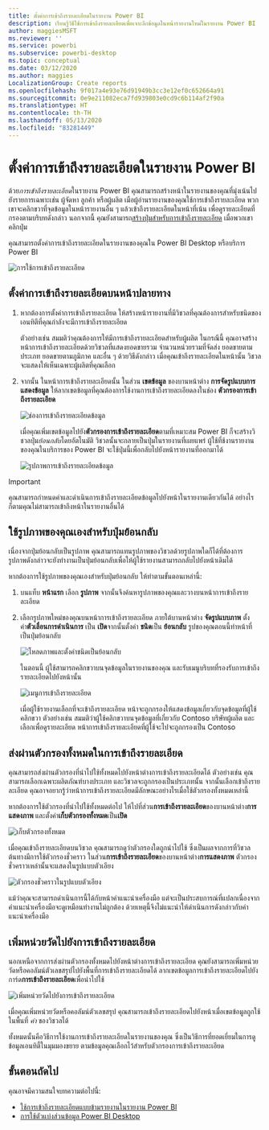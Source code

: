```yaml
---
title: ตั้งค่าการเข้าถึงรายละเอียดในรายงาน Power BI
description: เรียนรู้วิธีใช้การเข้าถึงรายละเอียดเพื่อเจาะลึกข้อมูลในหน้ารายงานใหม่ในรายงาน Power BI
author: maggiesMSFT
ms.reviewer: ''
ms.service: powerbi
ms.subservice: powerbi-desktop
ms.topic: conceptual
ms.date: 03/12/2020
ms.author: maggies
LocalizationGroup: Create reports
ms.openlocfilehash: 9f017a4e93e76d91949b3cc3e12ef0c652664a91
ms.sourcegitcommit: 0e9e211082eca7fd939803e0cd9c6b114af2f90a
ms.translationtype: HT
ms.contentlocale: th-TH
ms.lasthandoff: 05/13/2020
ms.locfileid: "83281449"
---
```

# <a name="set-up-drill-through-in-power-bi-reports"></a>ตั้งค่าการเข้าถึงรายละเอียดในรายงาน Power BI
ด้วย*การเข้าถึงรายละเอียด*ในรายงาน Power BI คุณสามารถสร้างหน้าในรายงานของคุณที่มุ่งเน้นไปยังรายการเฉพาะเช่น ผู้จัดหา ลูกค้า หรือผู้ผลิต เมือผู้อ่านรายงานของคุณใช้การเข้าถึงรายละเอียด พวกเขาจะคลิกขวาที่จุดข้อมูลในหน้ารายงานอื่น ๆ แล้วเข้าถึงรายละเอียดในหน้าที่เน้น เพื่อดูรายละเอียดที่กรองตามบริบทดังกล่าว นอกจากนี้ คุณยังสามารถ[สร้างปุ่มสำหรับการเข้าถึงรายละเอียด](desktop-drill-through-buttons.md) เมื่อพวกเขาคลิกปุ่ม

คุณสามารถตั้งค่าการเข้าถึงรายละเอียดในรายงานของคุณใน Power BI Desktop หรือบริการ Power BI

![การใช้การเข้าถึงรายละเอียด](media/desktop-drillthrough/power-bi-drill-through-right-click.png)

## <a name="set-up-the-drill-through-destination-page"></a>ตั้งค่าการเข้าถึงรายละเอียดบนหน้าปลายทาง
1. หากต้องการตั้งค่าการเข้าถึงรายละเอียด ให้สร้างหน้ารายงานที่มีวิชวลที่คุณต้องการสำหรับชนิดของเอนทิตีที่คุณกำลังจะมีการเข้าถึงรายละเอียด 

    ตัวอย่างเช่น สมมติว่าคุณต้องการให้มีการเข้าถึงรายละเอียดสำหรับผู้ผลิต ในกรณีนี้ คุณอาจสร้างหน้าการเข้าถึงรายละเอียดด้วยวิชวลที่แสดงยอดขายรวม จำนวนหน่วยรวมที่จัดส่ง ยอดขายตามประเภท ยอดขายตามภูมิภาค และอื่น ๆ ด้วยวิธีดังกล่าว เมื่อคุณเข้าถึงรายละเอียดในหน้านั้น วิชวลจะแสดงให้เห็นเฉพาะผู้ผลิตที่คุณเลือก

2. จากนั้น ในหน้าการเข้าถึงรายละเอียดนั้น ในส่วน **เขตข้อมูล** ของบานหน้าต่าง **การจัดรูปแบบการแสดงข้อมูล** ให้ลากเขตข้อมูลที่คุณต้องการใช้งานการเข้าถึงรายละเอียดลงในช่อง **ตัวกรองการเข้าถึงรายละเอียด**

    ![ช่องการเข้าถึงรายละเอียดข้อมูล](media/desktop-drillthrough/drillthrough_02.png)

    เมื่อคุณเพิ่มเขตข้อมูลไปยัง**ตัวกรองการเข้าถึงรายละเอียด**ตามที่เหมาะสม Power BI ก็จะสร้างวิชวลปุ่ม*ย้อนกลับ*โดยอัตโนมัติ วิชวลนั้นจะกลายเป็นปุ่มในรายงานที่เผยแพร่ ผู้ใช้ที่ช้งานรายงานของคุณในบริการของ Power BI จะใช้ปุ่มนี้เพื่อกลับไปยังหน้ารายงานที่ออกมาได้

    ![รูปภาพการเข้าถึงรายละเอียดข้อมูล](media/desktop-drillthrough/drillthrough_03.png)

> [!IMPORTANT]
> คุณสามารถกำหนดค่าและดำเนินการเข้าถึงรายละเอียดข้อมูลไปยังหน้าในรายงานเดียวกันได้ อย่างไรก็ตามคุณไม่สามารถเข้าถึงหน้าในรายงานอื่นได้  



## <a name="use-your-own-image-for-a-back-button"></a>ใช้รูปภาพของคุณเองสำหรับปุ่มย้อนกลับ    
 เนื่องจากปุ่มย้อนกลับเป็นรูปภาพ คุณสามารถแทนรูปภาพของวิชวลด้วยรูปภาพใดก็ได้ที่ต้องการ รูปภาพดังกล่าวจะยังทำงานเป็นปุ่มย้อนกลับเพื่อให้ผู้ใช้รายงานสามารถกลับไปยังหน้าเดิมได้ 

หากต้องการใช้รูปภาพของคุณเองสำหรับปุ่มย้อนกลับ ให้ทำตามขั้นตอนเหล่านี้:

1. บนแท็บ **หน้าแรก** เลือก **รูปภาพ** จากนั้นจึงค้นหารูปภาพของคุณและวางบนหน้าการเข้าถึงรายละเอียด

2. เลือกรูปภาพใหม่ของคุณบนหน้าการเข้าถึงรายละเอียด ภายใต้บานหน้าต่าง **จัดรูปแบบภาพ** ตั้งค่า**ตัวเลื่อนการดำเนินการ** เป็น **เปิด**จากนั้นตั้งค่า **ชนิด**เป็น **ย้อนกลับ** รูปของคุณตอนนี้ทำหน้าที่เป็นปุ่มย้อนกลับ

    ![โหลดภาพและตั้งค่าชนิดเป็นย้อนกลับ](media/desktop-drillthrough/drillthrough_05.png)

    
     ในตอนนี้ ผู้ใช้สามารถคลิกขวาบนจุดข้อมูลในรายงานของคุณ และรับเมนูบริบทที่รองรับการเข้าถึงรายละเอียดไปยังหน้านั้น 

    ![เมนูการเข้าถึงรายละเอียด](media/desktop-drillthrough/drillthrough_04.png)

    เมื่อผู้ใช้รายงานเลือกที่จะเข้าถึงรายละเอียด หน้าจะถูกกรองให้แสดงข้อมูลเกี่ยวกับจุดข้อมูลที่ผู้ใช้คลิกขวา ตัวอย่างเช่น สมมติว่าผู้ใช้คลิกขวาบนจุดข้อมูลที่เกี่ยวกับ Contoso บริษัทผู้ผลิต และเลือกเพื่อดูรายละเอียด หน้าการเข้าถึงรายละเอียดที่ผู้ใช้จะไปจะถูกกรองเป็น Contoso

## <a name="pass-all-filters-in-drill-through"></a>ส่งผ่านตัวกรองทั้งหมดในการเข้าถึงรายละเอียด

คุณสามารถส่งผ่านตัวกรองที่นำไปใช้ทั้งหมดไปยังหน้าต่างการเข้าถึงรายละเอียดได้ ตัวอย่างเช่น คุณสามารถเลือกเฉพาะผลิตภัณฑ์บางประเภท และวิชวลจะถูกกรองเป็นประเภทนั้น จากนั้นเลือกเข้าถึงรายละเอียด คุณอาจอยากรู้ว่าหน้าการเข้าถึงรายละเอียดมีลักษณะอย่างไรเมื่อใช้ตัวกรองทั้งหมดเหล่านี้

หากต้องการใช้ตัวกรองที่นำไปใช้ทั้งหมดต่อไป ให้ไปที่ส่วน**การเข้าถึงรายละเอียด**ของบานหน้าต่าง**การแสดงภาพ** และตั้งค่า**เก็บตัวกรองทั้งหมด**เป็น**เปิด** 

![เก็บตัวกรองทั้งหมด](media/desktop-drillthrough/drillthrough_06.png)

เมื่อคุณเข้าถึงรายละเอียดบนวิชวล คุณสามารถดูว่าตัวกรองใดถูกนำไปใช้ ซึ่งเป็นผลจากการที่วิชวลต้นทางมีการใช้ตัวกรองชั่วคราว ในส่วน**การเข้าถึงรายละเอียด**ของบานหน้าต่าง**การแสดงภาพ** ตัวกรองชั่วคราวเหล่านั้นจะแสดงในรูปแบบตัวเอียง 

![ตัวกรองชั่วคราวในรูปแบบตัวเอียง](media/desktop-drillthrough/drillthrough_07.png)

แม้ว่าคุณจะสามารถดำเนินการนี้ได้กับหน้าคำแนะนำเครื่องมือ แต่จะเป็นประสบการณ์ที่แปลกเนื่องจากคำแนะนำเครื่องมือจะดูเหมือนทำงานไม่ถูกต้อง ด้วยเหตุนี้จึงไม่แนะนำให้ดำเนินการดังกล่าวกับคำแนะนำเครื่องมือ

## <a name="add-a-measure-to-drill-through"></a>เพิ่มหน่วยวัดไปยังการเข้าถึงรายละเอียด

นอกเหนือจากการส่งผ่านตัวกรองทั้งหมดไปยังหน้าต่างการเข้าถึงรายละเอียด คุณยังสามารถเพิ่มหน่วยวัดหรือคอลัมน์ตัวเลขสรุปไปยังพื้นที่การเข้าถึงรายละเอียดได้ ลากเขตข้อมูลการเข้าถึงรายละเอียดไปยังการ์ด**การเข้าถึงรายละเอียด**เพื่อนำไปใช้ 

![เพิ่มหน่วยวัดไปยังการเข้าถึงรายละเอียด](media/desktop-drillthrough/drillthrough_08.png)

เมื่อคุณเพิ่มหน่วยวัดหรือคอลัมน์ตัวเลขสรุป คุณสามารถเข้าถึงรายละเอียดไปยังหน้าเมื่อเขตข้อมูลถูกใช้ในพื้นที่ *ค่า* ของวิชวลได้

ทั้งหมดนั้นคือวิธีการใช้งานการเข้าถึงรายละเอียดในรายงานของคุณ ซึ่งเป็นวิธีการที่ยอดเยี่ยมในการดูข้อมูลเอนทิตี้ในมุมมองขยาย ตามข้อมูลคุณเลือกไว้สำหรับตัวกรองการเข้าถึงรายละเอียด

## <a name="next-steps"></a>ขั้นตอนถัดไป

คุณอาจมีความสนใจบทความต่อไปนี้:

* [ใช้การเข้าถึงรายละเอียดแบบข้ามรายงานในรายงาน Power BI](desktop-cross-report-drill-through.md)
* [การใช้ตัวแบ่งส่วนข้อมูล Power BI Desktop](../visuals/power-bi-visualization-slicers.md)
